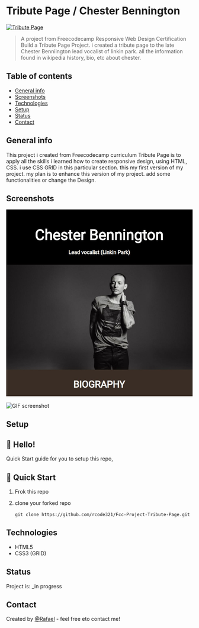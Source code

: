 # Tribute Page / Chester Bennington

[![Tribute Page](https://img.shields.io/badge/freecodecamp-tribute--page-green)](https://codepen.io/rafael-mendoza/full/OKpLrQ)

> A project from Freecodecamp Responsive Web Design Certification Build a Tribute Page Project. i created a tribute page to the late Chester Benniington lead vocalist of linkin park. all the information found in wikipedia history, bio, etc about chester.

## Table of contents

- [General info](#general-info)
- [Screenshots](#screenshots)
- [Technologies](#technologies)
- [Setup](#setup)
- [Status](#status)
- [Contact](#contact)

## General info

This project i created from Freecodecamp curriculum Tribute Page is to apply all the skills i learned how to create responsive design, using HTML, CSS. i use CSS GRID in this particular section. this my first version of my project. my plan is to enhance this version of my project. add some functionalities or change the Design.

## Screenshots

![Example screenshot](/img/Screenshot.jpg)<br/>

![GIF screenshot](/img/Tribute-Page.gif)

## Setup

## 👋 Hello!

Quick Start guide for you to setup this repo,

## 🚀 Quick Start

1. Frok this repo
2. clone your forked repo

   ```
   git clone https://github.com/rcode321/Fcc-Project-Tribute-Page.git
   ```

## Technologies

- HTML5
- CSS3 (GRID)

## Status

Project is: \_in progress

## Contact

Created by [@Rafael](https://rcode321.github.io/rafaelmendozasite/) - feel free eto contact me!
